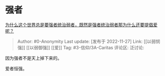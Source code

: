 # 强者
[为什么这个世界总是要强者统治弱者，既然是强者统治弱者那为什么还要提倡爱呢？](https://www.zhihu.com/question/567833870/answer/2776373541)

> Author: #0-Anonymity
> Last update: [发布于 2022-11-27]
> Link: [[以弱悯强]] [[以弱御强]] [[爱]]
> Tag: #3-信仰/3A-Caritas
> 评论区:
> 泛讨论:

因为强者不是天上掉下来的。

爱者恒强。
